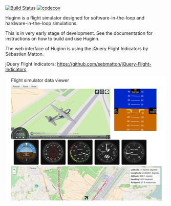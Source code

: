 [![Build Status](https://travis-ci.org/pmatigakis/Huginn.svg?branch=master)](https://travis-ci.org/pmatigakis/Huginn)
[![codecov](https://codecov.io/gh/pmatigakis/Huginn/branch/master/graph/badge.svg)](https://codecov.io/gh/pmatigakis/Huginn)

Huginn is a flight simulator designed for software-in-the-loop and
hardware-in-the-loop simulations.

This is in very early stage of development. See the documentation for
instructions on how to build and use Huginn.

The web interface of Huginn is using the jQuery Flight Indicators by Sébastien Matton.

jQuery Flight Indicators: https://github.com/sebmatton/jQuery-Flight-Indicators  

![Huginn flight simulator](/docs/images/huginn.png?raw=true "Huginn flight simulator")
